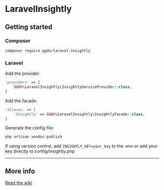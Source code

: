 # LaravelInsightly
## Getting started
### Composer
`composer require ggdx/laravel-insightly`

### Laravel
Add the provider:
```php
'providers' => [
    GGDX\LaravelInsightly\InsightlyServiceProvider::class,
]
```
Add the facade:
```php
'aliases' => [
    'Insightly' => GGDX\LaravelInsightly\InsightlyFacade::class,
]
```
Generate the config file:
```php
php artisan vendor:publish
```
If using version control, add `INSIGHTLY_KEY=your_key` to the .env or add your key directly to config/insightly.php
***
## More info
[Read the wiki](https://github.com/ggdx/LaravelInsightly/wiki)
